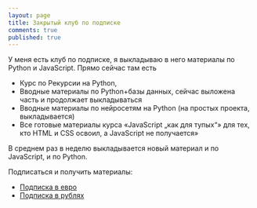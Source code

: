 ```yaml
---
layout: page
title: Закрытый клуб по подписке
comments: true
published: true
---
```


У меня есть клуб по подписке, я выкладываю в него материалы по Python и JavaScript. Прямо сейчас там есть

- Курс по Рекурсии на Python,
- Вводные материалы по Python+базы данных, сейчас выложена часть и продолжает выкладываться
- Вводные материалы по нейросетям на Python (на простых проекта, выкладывается)
- Все готовые материалы курса «JavaScript „как для тупых“» для тех, кто HTML и CSS освоил, а JavaScript не получается»

В среднем раз в неделю выкладывается новый материал и по JavaScript, и по Python.

Подписаться и получить материалы:

- [Подписка в евро]([https://web.tribute.tg/s/hqL](https://web.tribute.tg/s/hlg))
- [Подписка в рублях](https://web.tribute.tg/s/hqL)
